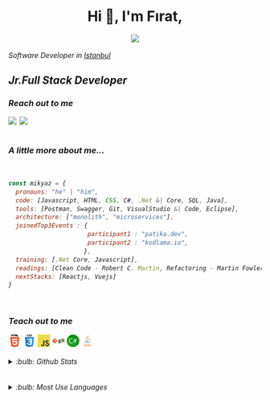 <h1 align="center">Hi 👋, I'm Fırat,</h1>

<p align="center"><img src="https://media.giphy.com/media/L8K62iTDkzGX6/giphy.gif" width="411"></p>

<p><em>Software Developer in <a href="https://www.google.com/maps/place/%C4%B0stanbul/@41.0052363,28.871753,11z/data=!3m1!4b1!4m5!3m4!1s0x14caa7040068086b:0xe1ccfe98bc01b0d0!8m2!3d41.0082376!4d28.9783589" target"_blank">Istanbul</a>

## Jr.Full Stack Developer

### Reach out to me 

[<img  width="22" src="https://unpkg.com/simple-icons@v4/icons/linkedin.svg" align="left" />][linkedin]
[<img  width="22" src="https://unpkg.com/simple-icons@v4/icons/instagram.svg" align="left" />][instagram]

<br><br> 
 
### A little more about me...  

<br>

```javascript
const mikyaz = {
  pronouns: "he" | "him",
  code: [Javascript, HTML, CSS, C#, .Net &| Core, SQL, Java],
  tools: [Postman, Swagger, Git, VisualStudio &| Code, Eclipse],
  architecture: ["monolith", "microservices"],
  joinedTop3Events : {
                      participant1 : "patika.dev",
                      participant2 : "kodlama.io",                     
                     },                    
  training: [.Net Core, Javascript],
  readings: [Clean Code - Robert C. Martin, Refactoring - Martin Fowler],
  nextStacks: [Reactjs, Vuejs]
}
```
<br />
 
### Teach out to me
<img src="https://raw.githubusercontent.com/github/explore/80688e429a7d4ef2fca1e82350fe8e3517d3494d/topics/html/html.png" aling="left" width="25" height="25">

<img src="https://raw.githubusercontent.com/github/explore/80688e429a7d4ef2fca1e82350fe8e3517d3494d/topics/css/css.png" aling="left" width="25" height="25">

<img src="https://raw.githubusercontent.com/github/explore/80688e429a7d4ef2fca1e82350fe8e3517d3494d/topics/javascript/javascript.png" aling="left" width="25" height="25">

<img src="https://raw.githubusercontent.com/github/explore/80688e429a7d4ef2fca1e82350fe8e3517d3494d/topics/git/git.png" aling="left" width="25" height="25">

<img src="https://raw.githubusercontent.com/github/explore/80688e429a7d4ef2fca1e82350fe8e3517d3494d/topics/csharp/csharp.png" aling="left" width="25" height="25">

<img src="https://raw.githubusercontent.com/github/explore/80688e429a7d4ef2fca1e82350fe8e3517d3494d/topics/java/java.png" aling="left" width="25" height="25">

<br />
<br />

<details>
<summary>:bulb: Github Stats</summary>
<img src="https://github-readme-stats.vercel.app/api?username=firatmikyaz&theme=tokyonight">
</details>

<br />
<br />
 
<details>
<summary>:bulb: Most Use Languages</summary>
<img src="https://github-readme-stats.vercel.app/api/top-langs/?username=firatmikyaz&layout=compact">
</details>

[linkedin]: https://www.linkedin.com/in/firat-mikyaz-2b99b0109/
[instagram]: https://www.instagram.com/frtmkyz/?hl=tr
 
